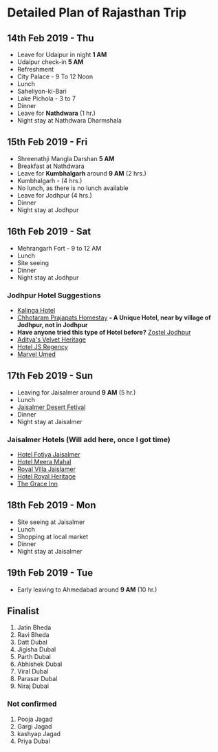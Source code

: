 # Detailed Plan of Rajasthan Trip

## 14th Feb 2019 - Thu ##
* Leave for Udaipur in night **1 AM**
* Udaipur check-in **5 AM**
* Refreshment
* City Palace - 9 To 12 Noon
* Lunch
* Saheliyon-ki-Bari
* Lake Pichola - 3 to 7
* Dinner
* Leave for **Nathdwara** (1 hr.)
* Night stay at Nathdwara Dharmshala

## 15th Feb 2019 - Fri ##
* Shreenathji Mangla Darshan **5 AM**
* Breakfast at Nathdwara
* Leave for **Kumbhalgarh** around **9 AM** (2 hrs.)
* Kumbhalgarh - (4 hrs.)
* No lunch, as there is no lunch available
* Leave for Jodhpur (4 hrs.)
* Dinner
* Night stay at Jodhpur

## 16th Feb 2019 - Sat ##
* Mehrangarh Fort - 9 to 12 AM
* Lunch 
* Site seeing 
* Dinner
* Night stay at Jodhpur

### Jodhpur Hotel Suggestions ###
* [Kalinga Hotel](https://www.makemytrip.com/pwa/hotel-details/?hotelId=2007072310210931&mtkeys=undefined&area=&checkin=02152019&checkout=02172019&city=JDH&country=IN&roomStayQualifier=3e0e3e0e3e0e2e0e&sTime=1546956104748&searchText=Jodhpur%2C%20India#)
* [Chhotaram Prajapats Homestay](https://www.makemytrip.com/pwa/hotel-details/?hotelId=201012191248194802&mtkeys=undefined&area=&checkin=02152019&checkout=02172019&city=JDH&country=IN&roomStayQualifier=3e0e3e0e3e0e2e0e&sTime=1546956104748&searchText=Jodhpur%2C%20India#) **- A Unique Hotel, near by village of Jodhpur, not in Jodhpur**
* **Have anyone tried this type of Hotel before?** [Zostel Jodhpur](https://www.makemytrip.com/pwa/hotel-details/?hotelId=201812031314225704&mtkeys=undefined&area=&checkin=02152019&checkout=02172019&city=JDH&country=IN&roomStayQualifier=3e0e3e0e3e0e2e0e&sTime=1546956104748&searchText=Jodhpur%2C%20India)
* [Aditya's Velvet Heritage](https://www.oyorooms.com/13847-budget-oyo-14817-adityas-velvet-heritage-jodhpur?checkin=15/02/2019&checkout=17/02/2019&rooms=4&guests=11&adults=11&children=0&selected_rcid=1)
* [Hotel JS Regency](https://www.oyorooms.com/2036-budget-oyo-1623-hotel-js-regency-jodhpur?checkin=15/02/2019&checkout=17/02/2019&rooms=4&guests=11&adults=11&children=0&selected_rcid=1)
* [Marvel Umed](https://www.oyorooms.com/37546-budget-oyo-15001-marvel-umed-jodhpur?checkin=15/02/2019&checkout=17/02/2019&rooms=4&guests=11&adults=11&children=0&selected_rcid=1)


## 17th Feb 2019 - Sun ##
* Leaving for Jaisalmer around **9 AM** (5 hr.)
* Lunch
* [Jaisalmer Desert Fetival](https://www.indianholiday.com/fairs-and-festivals/rajasthan/desert-festival-jaisalmer.html)
* Dinner
* Night stay at Jaisalmer

### Jaisalmer Hotels (Will add here, once I got time) ###
* [Hotel Fotiya Jaisalmer](https://www.makemytrip.com/pwa/hotel-details/?hotelId=201605171205513435&mtkeys=undefined&checkin=02172019&checkout=02192019&city=JSA&country=IN&roomStayQualifier=3e0e3e0e3e0e2e0e&searchText=Jaisalmer%2C%20India)
* [Hotel Meera Mahal](https://www.makemytrip.com/pwa/hotel-details/?hotelId=200708221242398506&mtkeys=undefined&checkin=02172019&checkout=02192019&city=JSA&country=IN&roomStayQualifier=3e0e3e0e3e0e2e0e&searchText=Jaisalmer%2C%20India)
* [Royal Villa Jaislamer](https://www.makemytrip.com/pwa/hotel-details/?hotelId=201807251353026436&mtkeys=undefined&checkin=02172019&checkout=02192019&city=JSA&country=IN&roomStayQualifier=3e0e3e0e3e0e2e0e&searchText=Jaisalmer%2C%20India)
* [Hotel Royal Heritage](https://www.oyorooms.com/15605-budget-oyo-9737-hotel-royal-heritage-jaisalmer?checkin=15/02/2019&checkout=17/02/2019&rooms=4&guests=11&adults=11&children=0&selected_rcid=1)
* [The Grace Inn](https://www.oyorooms.com/14458-budget-oyo-9470-the-grace-inn-jaisalmer?checkin=15/02/2019&checkout=17/02/2019&rooms=4&guests=11&adults=11&children=0&selected_rcid=1)

## 18th Feb 2019 - Mon ##
* Site seeing at Jaisalmer
* Lunch
* Shopping at local market 
* Dinner
* Night stay at Jaisalmer

## 19th Feb 2019 - Tue ##
* Early leaving to Ahmedabad around **9 AM** (10 hr.)


## Finalist
1. Jatin Bheda
2. Ravi Bheda
3. Datt Dubal
4. Jigisha Dubal
5. Parth Dubal
6. Abhishek Dubal
7. Viral Dubal
8. Parasar Dubal
9. Niraj Dubal

### Not confirmed
1. Pooja Jagad
2. Gargi Jagad
3. kashyap Jagad
4. Priya Dubal

